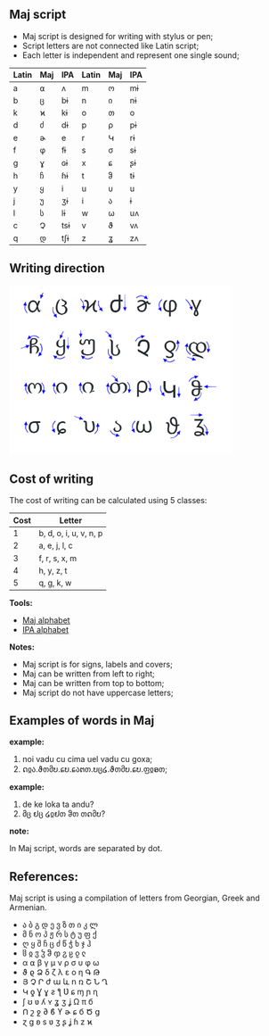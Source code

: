 ## Maj script

* Maj script is designed for writing with stylus or pen;
* Script letters are not connected like Latin script;
* Each letter is independent and represent one single sound;

Latin | Maj| IPA  | Latin | Maj | IPA 
------|----|------|-------|-----|--------
  a   | ⍺  | ʌ    | m     | ო   | mɨ
  b   | ც  | bɨ   | n     | ი   | nɨ
  k   | ϰ  | kɨ   | o     | თ   | o    
  d   | ძ  | dɨ   | p     | ρ   | pɨ  
  e   | ɚ  | e    | r     | Կ   | rɨ  
  f   | φ  | fɨ   | s     | σ   | sɨ  
  g   | ɣ  | ɢɨ   | x     | ɕ   | ʂɨ  
  h   | ჩ  | ɦɨ   | t     | ჵ   | tɨ  
  y   | ყ  | i    | u     | υ   | u   
  j   | უ  | ʒɨ   | i     | ა   | ɨ
  l   | ს  | lɨ   | w     | ω   | uʌ 
  c   | Չ  | tsɨ  | v     | ϑ   | vʌ
  q   | დ  | tʃɨ  | z     | ʓ   | zʌ        

## Writing direction

<img src="script.png" alt="Maj Script" width="400"></img>

## Cost of writing

The cost of writing can be calculated using 5 classes:


Cost |  Letter
-----|----------------------------
  1  |b, d, o, i, u, v, n, p 
  2  |a, e, j, l, c  
  3  |f, r, s, x, m 
  4  |h, y, z, t
  5  |q, g, k, w 

**Tools:**  
  
* [Maj alphabet](https://lingojam.com/MajAlphabet)
* [IPA alphabet](http://www.internationalphoneticalphabet.org/ipa-sounds/ipa-chart-with-sounds/)
  
**Notes:**

* Maj script is for signs, labels and covers;
* Maj can be written from left to right;
* Maj can be written from top to bottom;
* Maj script do not have uppercase letters;  

## Examples of words in Maj

**example:**

1. noi vadu cu cima uel vadu cu goxa;
2. ດჲა.ϑთმບ.ɕບ.ɕაຕთ.ບც໒.ϑთმບ.ɕບ.ფჲອთ;

**example:**

1. de ke loka ta andu?
2. მც ຢც ໒ჲຢთ ჵთ თດმບ?

**note:**

In Maj script, words are separated by dot.
 

## References:

Maj script is using a compilation of letters from Georgian, Greek and Armenian.

* ა ბ გ დ ე ვ ზ თ ი კ ლ 
* მ ნ ო პ ჟ რ ს ტ უ ფ ქ 
* ღ ყ შ ჩ ც ძ წ ჭ ხ ჯ ჰ 
* ჱ ჲ ჳ ჴ ჵ ჶ ჷ ჸ ჹ ჺ
* α ⍺ β γ μ ν ρ σ υ φ ω 
* ϑ ϱ Ձ δ ζ λ ε ο η Գ Թ 
* Յ Չ Ր ժ ա և ո ռ Շ Ն Ղ 
* Կ ƍ Ɣ ɣ ƨ ƪ Ʋ ɕ ɱ ɲ ɳ 
* ʃ ʊ ʋ ʎ ʏ ʓ ʒ ʝ Ω π б  
* Ո շ ջ ∂ ϐ ϒ ɚ ɕ б Ծ ց 
* ɀ ɡ ʚ s ʋ ʒ ʂ ʝ ɦ z ϰ
